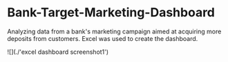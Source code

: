 # Bank-Target-Marketing-Dashboard
Analyzing data from a bank's marketing campaign aimed at acquiring more deposits from customers. Excel was used to create the dashboard.

![](./'excel dashboard screenshot1')
